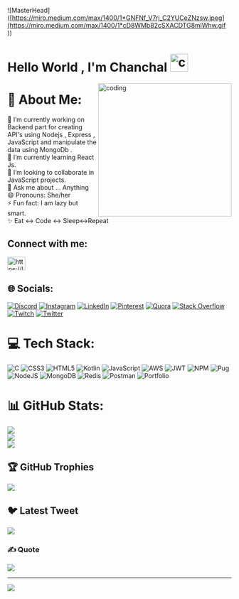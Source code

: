 ![MasterHead]([https://miro.medium.com/max/1400/1*GNFNf_V7rj_C2YUCeZNzsw.jpeg](https://miro.medium.com/max/1400/1*cD8WMb82cSXACDTG8mlWhw.gif
))


<h1> Hello World , I'm Chanchal <img alt="coding" height="40px" src="https://media.tenor.com/SNL9_xhZl9oAAAAi/waving-hand-joypixels.gif"> </h1>

<img align="right" alt="coding" width="300" src="https://media.tenor.com/2nKSTDDekOgAAAAC/coding-kira.gif">

# 💫 About Me:
🔭 I’m currently working on Backend part for creating API's using Nodejs , Express , JavaScript and manipulate the data using MongoDb .<br>🌱 I’m currently learning  React Js.<br>👯 I’m looking to collaborate in JavaScript projects.<br>💬 Ask me about ... Anything<br>😄 Pronouns: She/her<br>⚡ Fun fact: I am lazy but smart.<br>✨ Eat ↔️ Code ↔️ Sleep↔️Repeat

<h2 align="left">Connect with me:</h2>
<p align="left">
<a href="https://www.leetcode.com/https://leetcode.com/afrinakhtar/" target="blank"><img align="center" src="https://raw.githubusercontent.com/rahuldkjain/github-profile-readme-generator/master/src/images/icons/Social/leet-code.svg" alt="https://leetcode.com/afrinakhtar/" height="30" width="40" /></a>
</p>

## 🌐 Socials:
[![Discord](https://img.shields.io/badge/Discord-%237289DA.svg?logo=discord&logoColor=white)](https://discord.gg/Chanchal_Verma_25#0157) [![Instagram](https://img.shields.io/badge/Instagram-%23E4405F.svg?logo=Instagram&logoColor=white)](https://instagram.com/https://www.instagram.com/_chanchal_verma_14/) [![LinkedIn](https://img.shields.io/badge/LinkedIn-%230077B5.svg?logo=linkedin&logoColor=white)](https://linkedin.com/in/https://www.linkedin.com/in/thechanchalverma/) [![Pinterest](https://img.shields.io/badge/Pinterest-%23E60023.svg?logo=Pinterest&logoColor=white)](https://pinterest.com/@chanchalverma251999) [![Quora](https://img.shields.io/badge/Quora-%23B92B27.svg?logo=Quora&logoColor=white)](https://quora.com/profile/Chanchal-Verma-191) [![Stack Overflow](https://img.shields.io/badge/-Stackoverflow-FE7A16?logo=stack-overflow&logoColor=white)](https://stackoverflow.com/users/20923092) [![Twitch](https://img.shields.io/badge/Twitch-%239146FF.svg?logo=Twitch&logoColor=white)](https://twitch.tv/chanchal251999) [![Twitter](https://img.shields.io/badge/Twitter-%231DA1F2.svg?logo=Twitter&logoColor=white)](https://twitter.com/https://twitter.com/Chanchal251999) 

# 💻 Tech Stack:
![C](https://img.shields.io/badge/c-%2300599C.svg?style=for-the-badge&logo=c&logoColor=white) ![CSS3](https://img.shields.io/badge/css3-%231572B6.svg?style=for-the-badge&logo=css3&logoColor=white) ![HTML5](https://img.shields.io/badge/html5-%23E34F26.svg?style=for-the-badge&logo=html5&logoColor=white) ![Kotlin](https://img.shields.io/badge/kotlin-%230095D5.svg?style=for-the-badge&logo=kotlin&logoColor=white) ![JavaScript](https://img.shields.io/badge/javascript-%23323330.svg?style=for-the-badge&logo=javascript&logoColor=%23F7DF1E) ![AWS](https://img.shields.io/badge/AWS-%23FF9900.svg?style=for-the-badge&logo=amazon-aws&logoColor=white) ![JWT](https://img.shields.io/badge/JWT-black?style=for-the-badge&logo=JSON%20web%20tokens) ![NPM](https://img.shields.io/badge/NPM-%23000000.svg?style=for-the-badge&logo=npm&logoColor=white) ![Pug](https://img.shields.io/badge/Pug-FFF?style=for-the-badge&logo=pug&logoColor=A86454) ![NodeJS](https://img.shields.io/badge/node.js-6DA55F?style=for-the-badge&logo=node.js&logoColor=white) ![MongoDB](https://img.shields.io/badge/MongoDB-%234ea94b.svg?style=for-the-badge&logo=mongodb&logoColor=white) ![Redis](https://img.shields.io/badge/redis-%23DD0031.svg?style=for-the-badge&logo=redis&logoColor=white) ![Postman](https://img.shields.io/badge/Postman-FF6C37?style=for-the-badge&logo=postman&logoColor=white) ![Portfolio](https://img.shields.io/badge/Portfolio-%23000000.svg?style=for-the-badge&logo=firefox&logoColor=#FF7139)


<!-- #Coding Plateform:
![](https:github-readme-plateforms.app/api? -->
# 📊 GitHub Stats:
![](https://github-readme-stats.vercel.app/api?username=Chanchal160817&theme=blue-green&hide_border=false&include_all_commits=true&count_private=true)<br/>
![](https://github-readme-streak-stats.herokuapp.com/?user=Chanchal160817&theme=blue-green&hide_border=false)<br/>
![](https://github-readme-stats.vercel.app/api/top-langs/?username=Chanchal160817&theme=blue-green&hide_border=false&include_all_commits=true&count_private=true&layout=compact)


<!-- ![](https://github-profile-trophy.vercel.app/?usernam=chanchalverma251999 -->

## 🏆 GitHub Trophies
![](https://github-profile-trophy.vercel.app/?username=Chanchal160817&theme=radical&no-frame=false&no-bg=false&margin-w=4)

## 🐦 Latest Tweet
[![](https://gtce.itsvg.in/api?username=https://twitter.com/Chanchal251999)](https://github.com/VishwaGauravIn/github-twitter-card-embed)

### ✍️ Quote
![](https://quotes-github-readme.vercel.app/api?type=horizontal&theme=tokyonight)

<!-- ### Snake eating my contribution graph
![snake gif](https://github.com/Chanchal160817/Chanchal160817/blob/output/github-contribution-grid-snake.gif) -->
---
[![](https://visitcount.itsvg.in/api?id=Chanchal160817&icon=1&color=12)](https://visitcount.itsvg.in)

<!-- Proudly created with GPRM ( https://gprm.itsvg.in ) -->
